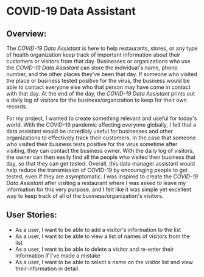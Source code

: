 # COVID-19 Data Assistant

## **Overview**:
The *COVID-19 Data Assistant* is here to help restaurants, stores, or any type of health organization keep track of
important information about their customers or visitors from that day. Businesses or organizations who use the
*COVID-19 Data Assistant* can store the individual's name, phone number, and the other places
they've been that day. If someone who visited the place or business tested positive for the virus, the business would
be able to contact everyone else who that person may have come in contact with that day. At the end of the day, the
*COVID-19 Data Assistant* prints out a daily log of visitors for the business/organization to keep for their own records.

For my project, I wanted to create something relevant and useful for today's world. With the COVID-19 pandemic affecting
everyone globally, I felt that a data assistant would be incredibly useful for businesses and other organizations to 
effectively track their customers. In the case that someone who visited their business tests positive
for the virus sometime after visiting, they can contact the business owner. With the daily log of visitors, the owner
can then easily find all the people who visited their business that day, so that they can get tested. Overall, this
data manager assistant would help reduce the transmission of COVID-19 by encouraging people to get tested,
even if they are asymptomatic. I was inspired to create the *COVID-19 Data Assistant* after visiting a restaurant where
I was asked to leave my information for this very purpose, and I felt like it was simple yet excellent way to keep track
of all of the business/organization's visitors.

## **User Stories**:
- As a user, I want to be able to add a visitor's information to the list
- As a user, I want to be able to view a list of names of visitors from the list
- As a user, I want to be able to delete a visitor and re-enter their information if I've made a mistake
- As a user, I want to be able to select a name on the visitor list and view their information in detail